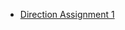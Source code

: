<html>
<head></head>
<body>
	<ul>
	  <li><a href="https://ambarfulzele.github.io/LearnKul---Shamma/Directio1.html">Direction Assignment 1</a></li>
	</ul>
</body></html>
